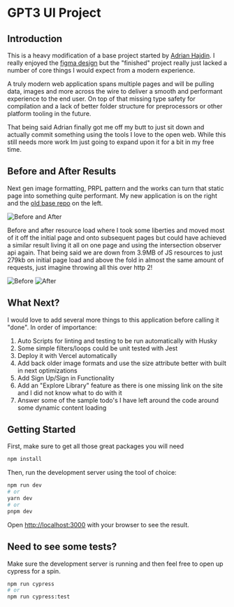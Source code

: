 # GPT3 UI Project

## Introduction

This is a heavy modification of a base project started by [Adrian Hajdin](https://github.com/adrianhajdin). I really enjoyed the [figma design](https://www.figma.com/file/lz9lLpFHMxHm2odnwM3R0z/gpt3) but the "finished" project really just lacked a number of core things I would expect from a modern experience.

A truly modern web application spans multiple pages and will be pulling data, images and more across the wire to deliver a smooth and performant experience to the end user. On top of that missing type safety for compilation and a lack of better folder structure for preprocessors or other platform tooling in the future. 

That being said Adrian finally got me off my butt to just sit down and actually commit something using the tools I love to the open web. While this still needs more work Im just going to expand upon it for a bit in my free time.

## Before and After Results

Next gen image formatting, PRPL pattern and the works can turn that static page into something quite performant. My new application is on the right and the [old base repo](https://github.com/adrianhajdin/project_modern_ui_ux_gpt3) on the left.

![Before and After](https://i.imgur.com/h5ljNMo.png)

Before and after resource load where I took some liberties and moved most of it off the initial page and onto subsequent pages but could have achieved a similar result living it all on one page and using the intersection observer api again. That being said we are down from 3.9MB of JS resources to just 279kb on initial page load and above the fold in almost the same amount of requests, just imagine throwing all this over http 2!

![Before](https://i.imgur.com/f1VB98b.png)
![After](https://i.imgur.com/L7Jm1SC.png)
## What Next?

I would love to add several more things to this application before calling it "done". In order of importance:

1. Auto Scripts for linting and testing to be run automatically with Husky
2. Some simple filters/loops could be unit tested with Jest
3. Deploy it with Vercel automatically
4. Add back older image formats and use the size attribute better with built in next optimizations
5. Add Sign Up/Sign in Functionality
6. Add an "Explore Library" feature as there is one missing link on the site and I did not know what to do with it
7. Answer some of the sample todo's I have left around the code around some dynamic content loading

## Getting Started

First, make sure to get all those great packages you will need

```bash
npm install
```

Then, run the development server using the tool of choice:

```bash
npm run dev
# or
yarn dev
# or
pnpm dev
```

Open [http://localhost:3000](http://localhost:3000) with your browser to see the result.

## Need to see some tests?

Make sure the development server is running and then feel free to open up cypress for a spin.

```bash
npm run cypress
# or
npm run cypress:test
```

